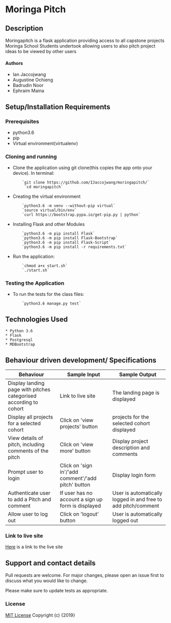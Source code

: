 # Moringa Pitch

## Description

Moringapitch is a flask application providing access to all capstone projects Moringa School Students undertook allowing users to also pitch project ideas to be viewed by other users

#### Authors

- Ian Jaccojwang
- Augustine Ochieng
- Badrudin Noor
- Ephraim Maina

## Setup/Installation Requirements

### Prerequisites

- python3.6
- pip
- Virtual environment(virtualenv)

### Cloning and running

- Clone the application using git clone(this copies the app onto your device). In terminal:

          `git clone https://github.com/IJaccojwang/moringapitch/`
           `cd moringapitch`

- Creating the virtual environment

          `python3.6 -m venv --without-pip virtual`
          `source virtual/bin/env`
          `curl https://bootstrap.pypa.io/get-pip.py | python`

- Installing Flask and other Modules

          `python3.6 -m pip install Flask`
          `python3.6 -m pip install Flask-Bootstrap`
          `python3.6 -m pip install Flask-Script`
          `python3.6 -m pip install -r requirements.txt`

- Run the application:

          `chmod a+x start.sh`
          `./start.sh`

### Testing the Application

- To run the tests for the class files:

          `python3.6 manage.py test`

## Technologies Used

```
* Python 3.6
* Flask
* Postgresql
* MDBootstrap
```

## Behaviour driven development/ Specifications

| Behaviour                                                         | Sample Input                                        | Sample Output                                                 |
| ----------------------------------------------------------------- | --------------------------------------------------- | ------------------------------------------------------------- |
| Display landing page with pitches categorised according to cohort | Link to live site                                   | The landing page is displayed                                 |
| Display all projects for a selected cohort                        | Click on 'view projects' button                     | projects for the selected cohort displayed                    |
| View details of pitch, including comments of the pitch            | Click on 'view more' button                         | Display project description and comments                      |
| Prompt user to login                                              | Click on 'sign in'/'add comment'/'add pitch' button | Display login form                                            |
| Authenticate user to add a Pitch and comment                      | If user has no account a sign up form is displayed  | User is automatically logged in and free to add pitch/comment |
| Allow user to log out                                             | Click on 'logout' button                            | User is automatically logged out                              |

### Link to live site

[Here](https://github.com/IJaccojwang/moringapitch) is a link to the live site

## Support and contact details

Pull requests are welcome. For major changes, please open an issue first to discuss what you would like to change.

Please make sure to update tests as appropriate.

### License

[MIT License](https://choosealicense.com/licenses/mit/)
Copyright (c) {2019}

